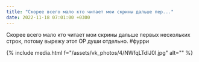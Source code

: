 ```yaml
---
title: "Скорее всего мало кто читает мои скрины дальше пер..."
date: 2022-11-18 07:01:00 +0300
---
```


Скорее всего мало кто читает мои скрины дальше первых нескольких строк, потому вырежу этот ОР души отдельно.
#фурри

{% include media.html f="/assets/vk_photos/4/NWfqLTdlJ0I.jpg" alt="" %}
